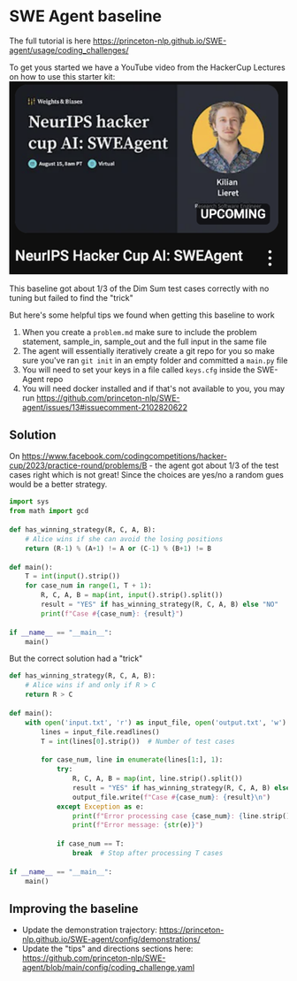 # SWE Agent baseline

The full tutorial is here https://princeton-nlp.github.io/SWE-agent/usage/coding_challenges/


To get yous started we have a YouTube video from the HackerCup Lectures on how to use this starter kit:
[![youtube](./swe_youtube.png)](https://www.youtube.com/watch?v=d9gcXpiiDao)

This baseline got about 1/3 of the Dim Sum test cases correctly with no tuning but failed to find the "trick"

But here's some helpful tips we found when getting this baseline to work
1. When you create a `problem.md` make sure to include the problem statement, sample_in, sample_out and the full input in the same file
2. The agent will essentially iteratively create a git repo for you so make sure you've ran `git init` in an empty folder and committed a `main.py` file
3. You will need to set your keys in a file called `keys.cfg` inside the SWE-Agent repo
4. You will need docker installed and if that's not available to you, you may run https://github.com/princeton-nlp/SWE-agent/issues/13#issuecomment-2102820622

## Solution

On https://www.facebook.com/codingcompetitions/hacker-cup/2023/practice-round/problems/B - the agent got about 1/3 of the test cases right which is not great! Since the choices are yes/no a random gues would be a better strategy.

```python
import sys
from math import gcd

def has_winning_strategy(R, C, A, B):
    # Alice wins if she can avoid the losing positions
    return (R-1) % (A+1) != A or (C-1) % (B+1) != B

def main():
    T = int(input().strip())
    for case_num in range(1, T + 1):
        R, C, A, B = map(int, input().strip().split())
        result = "YES" if has_winning_strategy(R, C, A, B) else "NO"
        print(f"Case #{case_num}: {result}")

if __name__ == "__main__":
    main()
```

But the correct solution had a "trick"

```python
def has_winning_strategy(R, C, A, B):
    # Alice wins if and only if R > C
    return R > C

def main():
    with open('input.txt', 'r') as input_file, open('output.txt', 'w') as output_file:
        lines = input_file.readlines()
        T = int(lines[0].strip())  # Number of test cases

        for case_num, line in enumerate(lines[1:], 1):
            try:
                R, C, A, B = map(int, line.strip().split())
                result = "YES" if has_winning_strategy(R, C, A, B) else "NO"
                output_file.write(f"Case #{case_num}: {result}\n")
            except Exception as e:
                print(f"Error processing case {case_num}: {line.strip()}")
                print(f"Error message: {str(e)}")

            if case_num == T:
                break  # Stop after processing T cases

if __name__ == "__main__":
    main()
```

## Improving the baseline

* Update the demonstration trajectory: https://princeton-nlp.github.io/SWE-agent/config/demonstrations/
* Update the "tips" and directions sections here: https://github.com/princeton-nlp/SWE-agent/blob/main/config/coding_challenge.yaml
